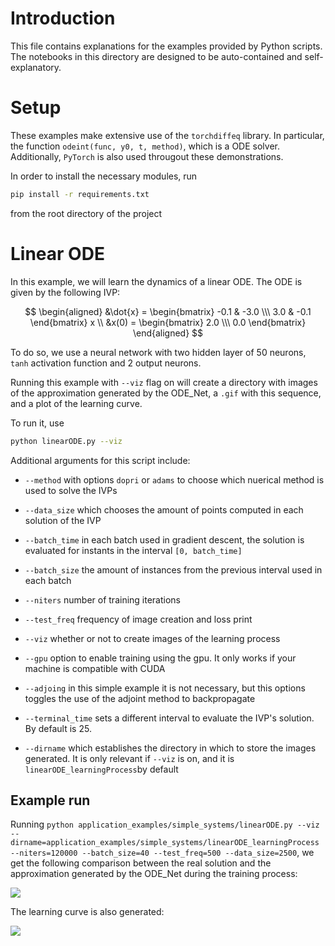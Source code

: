 # Introduction

This file contains explanations for the examples provided by Python scripts. The notebooks in this
directory are designed to be auto-contained and self-explanatory.

# Setup

These examples make extensive use of the `torchdiffeq` library. In particular, the function `odeint(func, y0, t, method)`, which is a ODE solver. Additionally, `PyTorch` is also used througout these demonstrations.

In order to install the necessary modules, run
```bash
pip install -r requirements.txt
```
from the root directory of the project

# Linear ODE

In this example, we will learn the dynamics of a linear ODE. The ODE is given by the following IVP:

$$
\begin{aligned}
&\dot{x} = \begin{bmatrix} -0.1 & -3.0 \\\ 3.0 & -0.1 \end{bmatrix} x \\
&x(0) = \begin{bmatrix} 2.0 \\\ 0.0 \end{bmatrix}
\end{aligned}
$$

To do so, we use a neural network with two hidden layer of 50 neurons, `tanh` activation function and 2 output neurons. 

Running this example with `--viz` flag on will create a directory with images of the approximation generated by the ODE_Net, a `.gif` with this sequence, and a plot of the learning curve.

To run it, use 
```bash
python linearODE.py --viz
```

Additional arguments for this script include:

* `--method` with options `dopri` or `adams` to choose which nuerical method is used to solve the IVPs

* `--data_size` which chooses the amount of points computed in each solution of the IVP

* `--batch_time` in each batch used in gradient descent, the solution is evaluated for instants in the interval `[0, batch_time]`

* `--batch_size` the amount of instances from the previous interval used in each batch

* `--niters` number of training iterations

* `--test_freq` frequency of image creation and loss print

* `--viz` whether or not to create images of the learning process

* `--gpu` option to enable training using the gpu. It only works if your machine is compatible with CUDA

* `--adjoing` in this simple example it is not necessary, but this options toggles the use of the adjoint method to 
backpropagate

* `--terminal_time` sets a different interval to evaluate the IVP's solution. By default is 25.

* `--dirname` which establishes the directory in which to store the images generated. It is only relevant if `--viz` 
is on, and it is `linearODE_learningProcess`by default

## Example run

Running `python application_examples/simple_systems/linearODE.py --viz --dirname=application_examples/simple_systems/linearODE_learningProcess --niters=120000 --batch_size=40 --test_freq=500 --data_size=2500`,
we get the following comparison between the real solution and the approximation generated by the ODE_Net during the
training process:

<img src="linearODE_learningProcessinearODE.gif" />

The learning curve is also generated:

<img src="linearODE_learningProcessearning_curve.png" />
